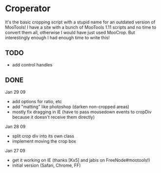 # Croperator

It's the basic cropping script with a stupid name for an outdated version of MooTools! I have a site with a bunch of MooTools 1.11 scripts and no time to convert them all, otherwise I would have just used MooCrop. But interestingly enough I had enough time to write this!

## TODO

- add control handles

## DONE

Jan 29 09

+ add options for ratio, etc
+ add "matting" like photoshop (darken non-cropped areas)
+ mostly fix dragging in IE (have to pass mousedown events to cropDiv because it doesn't receive them directly)

Jan 28 09

+ split crop div into its own class
+ implement moving the crop box

Jan 27 09

+ get it working on IE (thanks [Kx5] and jabis on FreeNode#mootools!)
+ initial version (Safari, Chrome, FF)
